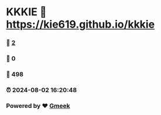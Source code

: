 # KKKIE :link: https://kie619.github.io/kkkie 
### :page_facing_up: [2](https://kie619.github.io/kkkie/tag.html) 
### :speech_balloon: 0 
### :hibiscus: 498 
### :alarm_clock: 2024-08-02 16:20:48 
### Powered by :heart: [Gmeek](https://github.com/Meekdai/Gmeek)
